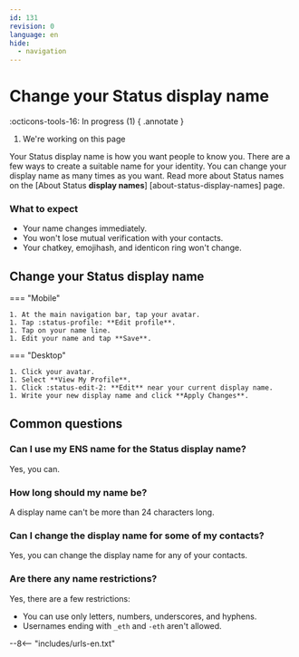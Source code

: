 ```yaml
---
id: 131
revision: 0
language: en
hide:
  - navigation
---
```


# Change your Status display name

:octicons-tools-16: In progress (1)
{ .annotate }

1. We're working on this page

Your Status display name is how you want people to know you. There are a few 
ways to create a suitable name for your identity. You can change your display 
name as many times as you want. Read more about Status names on the [About 
Status **display names**]
[about-status-display-names] page.

### What to expect

- Your name changes immediately.
- You won't lose mutual verification with your contacts.
- Your chatkey, emojihash, and identicon ring won't change.

## Change your Status display name

=== "Mobile"

    1. At the main navigation bar, tap your avatar.
    1. Tap :status-profile: **Edit profile**.
    1. Tap on your name line.
    1. Edit your name and tap **Save**.

=== "Desktop"

    1. Click your avatar.
    1. Select **View My Profile**.
    1. Click :status-edit-2: **Edit** near your current display name.
    1. Write your new display name and click **Apply Changes**.

<!---
=== "Web"

    1. Click your avatar.
    1. Click **Edit profile**.
    1. Select your name line.
    1. Edit your name and **Save** it.
--->


## Common questions

### Can I use my ENS name for the Status display name?

Yes, you can.

### How long should my name be?

A display name can't be more than 24 characters long.

### Can I change the display name for some of my contacts?

Yes, you can change the display name for any of your contacts.

### Are there any name restrictions?

Yes, there are a few restrictions:

- You can use only letters, numbers, underscores, and hyphens.
- Usernames ending with `_eth` and `-eth` aren't allowed.

--8<-- "includes/urls-en.txt"



